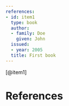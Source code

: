 ```yaml
---
references:
- id: item1
  type: book
  author:
  - family: Doe
    given: John
  issued:
  - year: 2005
  title: First book
---
```


[@item1]

# References
